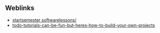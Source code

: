 ## Weblinks

+ [startsemester softwarelessons/](https://stasemsoft.github.io/softwarelessons/)
+ [todo-tutorials-can-be-fun-but-heres-how-to-build-your-own-projects](https://medium.freecodecamp.org/todo-tutorials-can-be-fun-but-heres-how-to-build-your-own-projects-from-scratch-de6838fa9f23)
